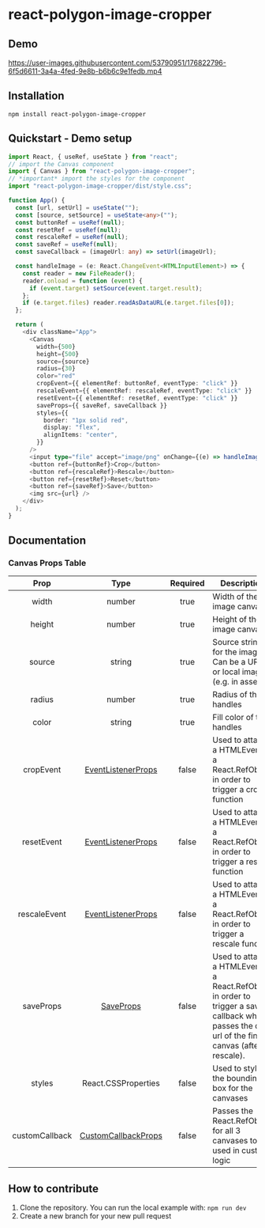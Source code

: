 # react-polygon-image-cropper

## Demo

https://user-images.githubusercontent.com/53790951/176822796-6f5d6611-3a4a-4fed-9e8b-b6b6c9e1fedb.mp4

## Installation

```
npm install react-polygon-image-cropper
```

## Quickstart - Demo setup

```typescript
import React, { useRef, useState } from "react";
// import the Canvas component
import { Canvas } from "react-polygon-image-cropper";
// *important* import the styles for the component
import "react-polygon-image-cropper/dist/style.css";

function App() {
  const [url, setUrl] = useState("");
  const [source, setSource] = useState<any>("");
  const buttonRef = useRef(null);
  const resetRef = useRef(null);
  const rescaleRef = useRef(null);
  const saveRef = useRef(null);
  const saveCallback = (imageUrl: any) => setUrl(imageUrl);

  const handleImage = (e: React.ChangeEvent<HTMLInputElement>) => {
    const reader = new FileReader();
    reader.onload = function (event) {
      if (event.target) setSource(event.target.result);
    };
    if (e.target.files) reader.readAsDataURL(e.target.files[0]);
  };

  return (
    <div className="App">
      <Canvas
        width={500}
        height={500}
        source={source}
        radius={30}
        color="red"
        cropEvent={{ elementRef: buttonRef, eventType: "click" }}
        rescaleEvent={{ elementRef: rescaleRef, eventType: "click" }}
        resetEvent={{ elementRef: resetRef, eventType: "click" }}
        saveProps={{ saveRef, saveCallback }}
        styles={{
          border: "1px solid red",
          display: "flex",
          alignItems: "center",
        }}
      />
      <input type="file" accept="image/png" onChange={(e) => handleImage(e)} />
      <button ref={buttonRef}>Crop</button>
      <button ref={rescaleRef}>Rescale</button>
      <button ref={resetRef}>Reset</button>
      <button ref={saveRef}>Save</button>
      <img src={url} />
    </div>
  );
}
```
## Documentation

### Canvas Props Table

|      Prop      |                                                                              Type                                                                              | Required | Description                                                                                                                                        |
|:--------------:|:--------------------------------------------------------------------------------------------------------------------------------------------------------------:|:--------:|----------------------------------------------------------------------------------------------------------------------------------------------------|
|      width     |                                                                             number                                                                             |   true   | Width of the image canvas                                                                                                                          |
|     height     |                                                                             number                                                                             |   true   | Height of the image canvas                                                                                                                         |
|     source     |                                                                             string                                                                             |   true   | Source string for the image. Can be a URL or local image (e.g. in assets)                                                                          |
|     radius     |                                                                             number                                                                             |   true   | Radius of the handles                                                                                                                              |
|      color     |                                                                             string                                                                             |   true   | Fill color of the handles                                                                                                                          |
|    cropEvent   |  [EventListenerProps](https://github.com/bbawj/react-polygon-image-cropper/blob/144f67d42e8de666ab49fd0b65d874536ef5434e/src/components/Canvas/Canvas.tsx#L18) |   false  | Used to attach a HTMLEvent to a React.RefObject in order to trigger a crop function                                                                |
|   resetEvent   |  [EventListenerProps](https://github.com/bbawj/react-polygon-image-cropper/blob/144f67d42e8de666ab49fd0b65d874536ef5434e/src/components/Canvas/Canvas.tsx#L18) |   false  | Used to attach a HTMLEvent to a React.RefObject in order to trigger a reset function                                                               |
|  rescaleEvent  |  [EventListenerProps](https://github.com/bbawj/react-polygon-image-cropper/blob/144f67d42e8de666ab49fd0b65d874536ef5434e/src/components/Canvas/Canvas.tsx#L18) |   false  | Used to attach a HTMLEvent to a React.RefObject in order to trigger a rescale function                                                             |
|    saveProps   |      [SaveProps](https://github.com/bbawj/react-polygon-image-cropper/blob/144f67d42e8de666ab49fd0b65d874536ef5434e/src/components/Canvas/Canvas.tsx#L23)      |   false  | Used to attach a HTMLEvent to a React.RefObject in order to trigger a save callback which passes the data url of the final canvas (after rescale). |
|     styles     |                                                                       React.CSSProperties                                                                      |   false  | Used to style the bounding <div> box for the canvases                                                                                              |
| customCallback | [CustomCallbackProps](https://github.com/bbawj/react-polygon-image-cropper/blob/144f67d42e8de666ab49fd0b65d874536ef5434e/src/components/Canvas/Canvas.tsx#L12) |   false  | Passes the React.RefObject for all 3 canvases to be used in custom logic                                                                           |

## How to contribute

1. Clone the repository.
   You can run the local example with: `npm run dev`
2. Create a new branch for your new pull request
